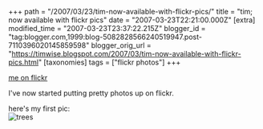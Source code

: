+++
path = "/2007/03/23/tim-now-available-with-flickr-pics/"
title = "tim; now available with flickr pics"
date = "2007-03-23T22:21:00.000Z"
[extra]
modified_time = "2007-03-23T23:37:22.215Z"
blogger_id = "tag:blogger.com,1999:blog-5082828566240519947.post-7110396020145859598"
blogger_orig_url = "https://timwise.blogspot.com/2007/03/tim-now-available-with-flickr-pics.html"
[taxonomies]
tags = ["flickr photos"]
+++

[me on flickr](http://www.flickr.com/photos/7463254%40N02/)  

I've now started putting pretty photos up on flickr.  

here's my first pic:  
![trees](http://farm1.static.flickr.com/160/431853892_7828040373_d.jpg)
